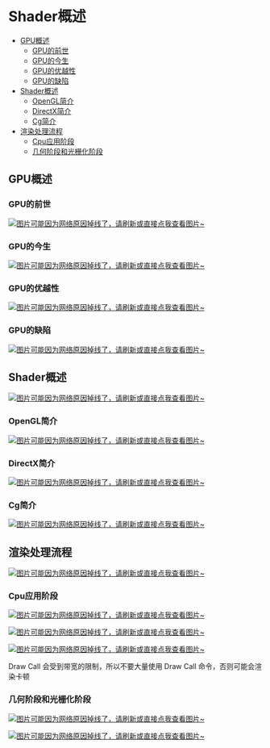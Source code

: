 # Shader概述

  - [GPU概述](#gpu%E6%A6%82%E8%BF%B0)
    - [GPU的前世](#gpu%E7%9A%84%E5%89%8D%E4%B8%96)
    - [GPU的今生](#gpu%E7%9A%84%E4%BB%8A%E7%94%9F)
    - [GPU的优越性](#gpu%E7%9A%84%E4%BC%98%E8%B6%8A%E6%80%A7)
    - [GPU的缺陷](#gpu%E7%9A%84%E7%BC%BA%E9%99%B7)
  - [Shader概述](#shader%E6%A6%82%E8%BF%B0-1)
    - [OpenGL简介](#opengl%E7%AE%80%E4%BB%8B)
    - [DirectX简介](#directx%E7%AE%80%E4%BB%8B)
    - [Cg简介](#cg%E7%AE%80%E4%BB%8B)
  - [渲染处理流程](#%E6%B8%B2%E6%9F%93%E5%A4%84%E7%90%86%E6%B5%81%E7%A8%8B)
    - [Cpu应用阶段](#cpu%E5%BA%94%E7%94%A8%E9%98%B6%E6%AE%B5)
    - [几何阶段和光栅化阶段](#%E5%87%A0%E4%BD%95%E9%98%B6%E6%AE%B5%E5%92%8C%E5%85%89%E6%A0%85%E5%8C%96%E9%98%B6%E6%AE%B5)

## GPU概述
### GPU的前世
[![图片可能因为网络原因掉线了，请刷新或直接点我查看图片~](https://cdn.jsdelivr.net/gh/ylsislove/image-home/test/20210424172040.png)](https://cdn.jsdelivr.net/gh/ylsislove/image-home/test/20210424172040.png)

### GPU的今生
[![图片可能因为网络原因掉线了，请刷新或直接点我查看图片~](https://cdn.jsdelivr.net/gh/ylsislove/image-home/test/20210424172118.png)](https://cdn.jsdelivr.net/gh/ylsislove/image-home/test/20210424172118.png)

### GPU的优越性
[![图片可能因为网络原因掉线了，请刷新或直接点我查看图片~](https://cdn.jsdelivr.net/gh/ylsislove/image-home/test/20210424172226.png)](https://cdn.jsdelivr.net/gh/ylsislove/image-home/test/20210424172226.png)

### GPU的缺陷
[![图片可能因为网络原因掉线了，请刷新或直接点我查看图片~](https://cdn.jsdelivr.net/gh/ylsislove/image-home/test/20210424172318.png)](https://cdn.jsdelivr.net/gh/ylsislove/image-home/test/20210424172318.png)

## Shader概述
[![图片可能因为网络原因掉线了，请刷新或直接点我查看图片~](https://cdn.jsdelivr.net/gh/ylsislove/image-home/test/20210424172516.png)](https://cdn.jsdelivr.net/gh/ylsislove/image-home/test/20210424172516.png)

### OpenGL简介
[![图片可能因为网络原因掉线了，请刷新或直接点我查看图片~](https://cdn.jsdelivr.net/gh/ylsislove/image-home/test/20210424172751.png)](https://cdn.jsdelivr.net/gh/ylsislove/image-home/test/20210424172751.png)

### DirectX简介
[![图片可能因为网络原因掉线了，请刷新或直接点我查看图片~](https://cdn.jsdelivr.net/gh/ylsislove/image-home/test/20210424173032.png)](https://cdn.jsdelivr.net/gh/ylsislove/image-home/test/20210424173032.png)

### Cg简介
[![图片可能因为网络原因掉线了，请刷新或直接点我查看图片~](https://cdn.jsdelivr.net/gh/ylsislove/image-home/test/20210424173418.png)](https://cdn.jsdelivr.net/gh/ylsislove/image-home/test/20210424173418.png)

## 渲染处理流程
[![图片可能因为网络原因掉线了，请刷新或直接点我查看图片~](https://cdn.jsdelivr.net/gh/ylsislove/image-home/test/20210424174202.png)](https://cdn.jsdelivr.net/gh/ylsislove/image-home/test/20210424174202.png)

### Cpu应用阶段
[![图片可能因为网络原因掉线了，请刷新或直接点我查看图片~](https://cdn.jsdelivr.net/gh/ylsislove/image-home/test/20210424174329.png)](https://cdn.jsdelivr.net/gh/ylsislove/image-home/test/20210424174329.png)

[![图片可能因为网络原因掉线了，请刷新或直接点我查看图片~](https://cdn.jsdelivr.net/gh/ylsislove/image-home/test/20210424174506.png)](https://cdn.jsdelivr.net/gh/ylsislove/image-home/test/20210424174506.png)

[![图片可能因为网络原因掉线了，请刷新或直接点我查看图片~](https://cdn.jsdelivr.net/gh/ylsislove/image-home/test/20210424174529.png)](https://cdn.jsdelivr.net/gh/ylsislove/image-home/test/20210424174529.png)

Draw Call 会受到带宽的限制，所以不要大量使用 Draw Call 命令，否则可能会渲染卡顿

### 几何阶段和光栅化阶段
[![图片可能因为网络原因掉线了，请刷新或直接点我查看图片~](https://cdn.jsdelivr.net/gh/ylsislove/image-home/test/20210424175056.png)](https://cdn.jsdelivr.net/gh/ylsislove/image-home/test/20210424175056.png)

[![图片可能因为网络原因掉线了，请刷新或直接点我查看图片~](https://cdn.jsdelivr.net/gh/ylsislove/image-home/test/20210424180207.png)](https://cdn.jsdelivr.net/gh/ylsislove/image-home/test/20210424180207.png)
